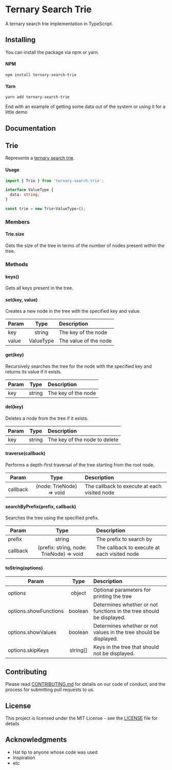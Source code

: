 # Ternary Search Trie

A ternary search trie implementation in TypeScript.

## Installing

You can install the package via npm or yarn.

#### NPM

```
npm install ternary-search-trie
```

#### Yarn

```
yarn add ternary-search-trie
```

End with an example of getting some data out of the system or using it for a little demo

## Documentation

## Trie

Represents a [ternary search trie](https://en.wikipedia.org/wiki/Ternary_search_tree).

#### Usage

```typescript
import { Trie } from 'ternary-search-trie';

interface ValueType {
  data: string;
}

const trie = new Trie<ValueType>();
```

### Members

#### Trie.size

Gets the size of the tree in terms of the number of nodes present within the tree.

### Methods

#### keys()

Gets all keys present in the tree.

#### set(key, value)

Creates a new node in the tree with the specified key and value.

| Param |   Type    | Description           |
| ----- | :-------: | :-------------------- |
| key   |  string   | The key of the node   |
| value | ValueType | The value of the node |

#### get(key)

Recursively searches the tree for the node with the specified key and returns its value if it exists.

| Param |  Type  | Description         |
| ----- | :----: | :------------------ |
| key   | string | The key of the node |

#### del(key)

Deletes a node from the tree if it exists.

| Param |  Type  | Description                   |
| ----- | :----: | :---------------------------- |
| key   | string | The key of the node to delete |

#### traverse(callback)

Performs a depth-first traversal of the tree starting from the root node.

| Param    |                Type                 | Description                                  |
| -------- | :---------------------------------: | :------------------------------------------- |
| callback | (node: TrieNode<ValueType>) => void | The callback to execute at each visited node |

#### searchByPrefix(prefix, callback)

Searches the tree using the specified prefix.

| Param    |                        Type                         | Description                                  |
| -------- | :-------------------------------------------------: | :------------------------------------------- |
| prefix   |                       string                        | The prefix to search by                      |
| callback | (prefix: string, node: TrieNode<ValueType>) => void | The callback to execute at each visited node |

#### toString(options)

| Param                 |   Type   | Description                                                          |
| --------------------- | :------: | :------------------------------------------------------------------- |
| options               |  object  | Optional parameters for printing the tree                            |
| options.showFunctions | boolean  | Determines whether or not functions in the tree should be displayed. |
| options.showValues    | boolean  | Determines whether or not values in the tree should be displayed.    |
| options.skipKeys      | string[] | Keys in the tree that should not be displayed.                       |

## Contributing

Please read [CONTRIBUTING.md](https://gist.github.com/PurpleBooth/b24679402957c63ec426) for details on our code of conduct, and the process for submitting pull requests to us.

## License

This project is licensed under the MIT License - see the [LICENSE](LICENSE) file for details

## Acknowledgments

- Hat tip to anyone whose code was used
- Inspiration
- etc
